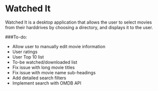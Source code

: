 # Watched It

Watched It is a desktop application that allows the user to select movies from their harddrives by choosing a directory, and displays it to the user. 

###To-do:
* Allow user to manually edit movie information
* User ratings
* User Top 10 list
* To-be watched/downloaded list
* Fix issue with long movie titles
* Fix issue with movie name sub-headings
* Add detailed search filters
* Implement search with OMDB API